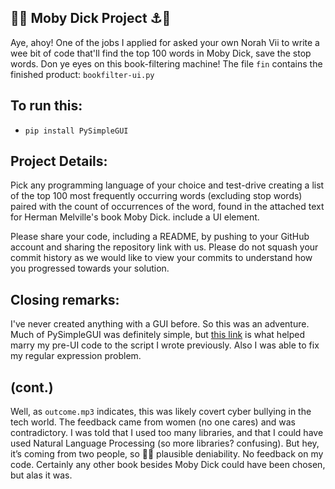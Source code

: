 ## 🌊⛵ Moby Dick Project ⚓🐋

Aye, ahoy! One of the jobs I applied for asked your own Norah Vii to write a wee bit of code that'll find the top 100 words in Moby Dick, save the stop words. Don ye eyes on this book-filtering machine! The file ``fin`` contains the finished product: ``bookfilter-ui.py``

## To run this:

* `pip install PySimpleGUI`

## Project Details:

Pick any programming language of your choice and test-drive creating a list of the top 100 most frequently occurring words (excluding stop words) paired with the count of occurrences of the word, found in the attached text for Herman Melville's book Moby Dick. include a UI element.

Please share your code, including a README, by pushing to your GitHub account and sharing the repository link with us.  Please do not squash your commit history as we would like to view your commits to understand how you progressed towards your solution.

## Closing remarks:

I've never created anything with a GUI before. So this was an adventure. Much of PySimpleGUI was definitely simple, but [this link](https://github.com/PySimpleGUI/PySimpleGUI/issues/907) is what helped marry my pre-UI code to the script I wrote previously. Also I was able to fix my regular expression problem.

## (cont.) 

Well, as ``outcome.mp3`` indicates, this was likely covert cyber bullying in the tech world. The feedback came from women (no one cares) and was contradictory. I was told that I used too many libraries, and that I could have used Natural Language Processing (so more libraries? confusing). But hey, it’s coming from two people, so 🤷‍♀️ plausible deniability. No feedback on my code. Certainly any other book besides Moby Dick could have been chosen, but alas it was.
